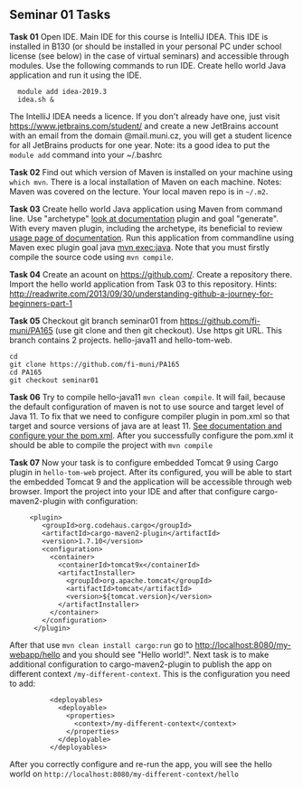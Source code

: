 ## Seminar 01 Tasks 
**Task 01** Open IDE. Main IDE for this course is IntelliJ IDEA. This IDE is installed in B130 (or should be installed in your personal PC under school license (see below) in the case of virtual seminars) and accessible through modules. Use the following commands to run IDE. Create hello world Java application and run it using the IDE.
```
  module add idea-2019.3
  idea.sh &
```
The IntelliJ IDEA needs a licence. If you don't already have one, just visit https://www.jetbrains.com/student/ and create a new JetBrains account with an email from the domain @mail.muni.cz, you will get a student licence for all JetBrains products for one year.
Note: its a good idea to put the `module add` command into your ~/.bashrc

**Task 02** Find out which version of Maven is installed on your machine using `which mvn`. There is a local installation of Maven on each machine. Notes: Maven was covered on the lecture. Your local maven repo is in `~/.m2`.

**Task 03** Create hello world Java application using Maven from command line. Use "archetype" [look at documentation](https://maven.apache.org/archetype/maven-archetype-plugin/usage.html) plugin and goal "generate". With every maven plugin, including the archetype, its beneficial to review [usage page of documentation](https://maven.apache.org/archetype/maven-archetype-plugin/usage.html#). Run this application from commandline using Maven exec plugin goal java [mvn exec:java](https://www.mojohaus.org/exec-maven-plugin/usage.html). Note that you must firstly compile the source code using `mvn compile`.

**Task 04** Create an acount on https://github.com/. Create a repository there. Import the hello world application from Task 03 to this repository. Hints: http://readwrite.com/2013/09/30/understanding-github-a-journey-for-beginners-part-1

**Task 05** Checkout git branch seminar01 from https://github.com/fi-muni/PA165 (use git clone and then git checkout). Use https git URL. This branch contains 2 projects. hello-java11 and hello-tom-web. 
```
cd
git clone https://github.com/fi-muni/PA165
cd PA165
git checkout seminar01
```

**Task 06** Try to compile hello-java11 `mvn clean compile`. It will fail, because the default configuration of maven is not to use source and target level of Java 11. To fix that we need to configure compiler plugin in pom.xml so that target and source versions of java are at least 11. [See documentation and configure your the pom.xml](https://maven.apache.org/plugins/maven-compiler-plugin/examples/set-compiler-source-and-target.html). After you successfully configure the pom.xml it should be able to compile the project with `mvn compile` 

**Task 07** Now your task is to configure embedded Tomcat 9 using Cargo plugin in `hello-tom-web` project. After its configured, you will be able to start the embedded Tomcat 9 and the application will be accessible through web browser. Import the project into your IDE and after that configure cargo-maven2-plugin with configuration: 

```
     <plugin>
        <groupId>org.codehaus.cargo</groupId>
        <artifactId>cargo-maven2-plugin</artifactId>
        <version>1.7.10</version>
        <configuration>
          <container>
            <containerId>tomcat9x</containerId>
            <artifactInstaller>
              <groupId>org.apache.tomcat</groupId>
              <artifactId>tomcat</artifactId>
              <version>${tomcat.version}</version>
            </artifactInstaller>
          </container>
        </configuration>
      </plugin>
```

After that use `mvn clean install cargo:run` go to [http://localhost:8080/my-webapp/hello](http://localhost:8080/my-webapp/hello) and you should see "Hello world!". Next task is to make additional configuration to cargo-maven2-plugin to publish the app on different context `/my-different-context`. This is the configuration you need to add: 
```
          <deployables>
            <deployable>
              <properties>
                <context>/my-different-context</context>
              </properties>
            </deployable>
          </deployables>

```
After you correctly configure and re-run the app, you will see the hello world on `http://localhost:8080/my-different-context/hello`